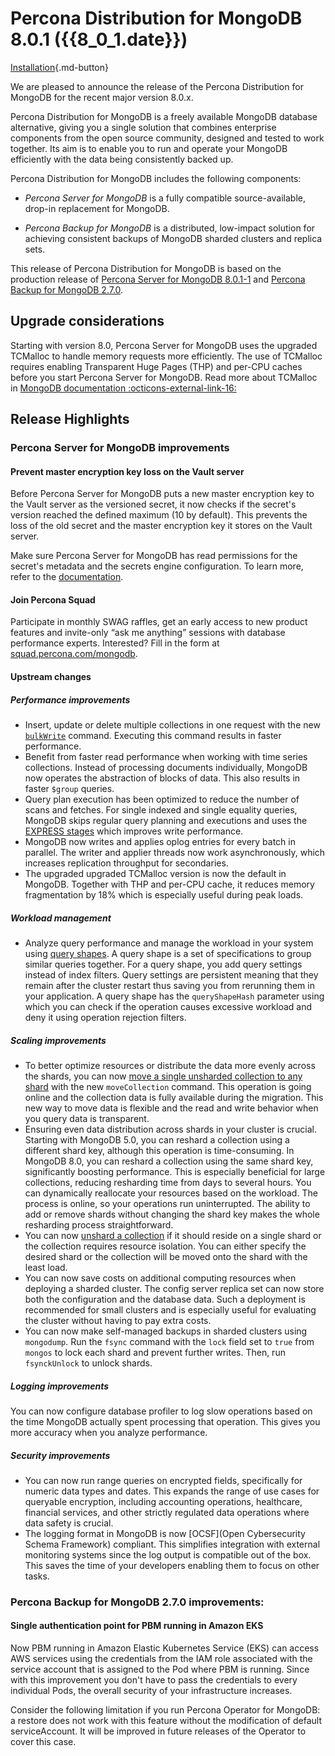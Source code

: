 # Percona Distribution for MongoDB 8.0.1 ({{8_0_1.date}})

[Installation](installation.md){.md-button}

We are pleased to announce the release of the Percona Distribution for MongoDB for the recent major version 8.0.x.

Percona Distribution for MongoDB is a freely available MongoDB database alternative, giving you a single solution that combines enterprise components from the open source community, designed and tested to work together. Its aim is to enable you to run and operate your
MongoDB efficiently with the data being consistently backed up.

Percona Distribution for MongoDB includes the following components:

* *Percona Server for MongoDB* is a fully compatible source-available, drop-in replacement
for MongoDB.

* *Percona Backup for MongoDB* is a distributed, low-impact solution for achieving
consistent backups of MongoDB sharded clusters and replica sets.

This release of Percona Distribution for MongoDB is based on the production release of [Percona Server for MongoDB 8.0.1-1](https://docs.percona.com/percona-server-for-mongodb/8.0/release_notes/8.0.1-1.html) and [Percona Backup for MongoDB 2.7.0](https://docs.percona.com/percona-backup-mongodb/release-notes/2.7.0.html).

## Upgrade considerations

Starting with version 8.0, Percona Server for MongoDB uses the upgraded TCMalloc to handle memory requests more efficiently. The use of TCMalloc requires enabling Transparent Huge Pages (THP) and per-CPU caches before you start Percona Server for MongoDB. Read more about TCMalloc in [MongoDB documentation :octicons-external-link-16:](https://www.mongodb.com/docs/manual/administration/tcmalloc-performance/)

## Release Highlights

### Percona Server for MongoDB improvements

#### Prevent master encryption key loss on the Vault server

Before Percona Server for MongoDB puts a new master encryption key to the Vault server as the versioned secret, it now checks if the secret's version reached the defined maximum (10 by default). This prevents the loss of the old secret and the master encryption key it stores on the Vault server. 

Make sure Percona Server for MongoDB has read permissions for the secret's metadata and the secrets engine configuration. To learn more, refer to the [documentation](../vault.md#master-key-loss-prevention).

#### Join Percona Squad

Participate in monthly SWAG raffles, get an early access to new product features and invite-only “ask me anything” sessions with database performance experts. Interested? Fill in the form at [squad.percona.com/mongodb](squad.percona.com/mongodb).
  
#### Upstream changes

##### Performance improvements

* Insert, update or delete multiple collections in one request with the new [`bulkWrite`](https://www.mongodb.com/docs/manual/reference/command/bulkWrite/#mongodb-dbcommand-dbcmd.bulkWrite) command. Executing this command results in faster performance.
* Benefit from faster read performance when working with time series collections. Instead of processing documents individually, MongoDB now operates the abstraction of blocks of data. This also results in faster `$group` queries.
* Query plan execution has been optimized to reduce the number of scans and fetches. For single indexed and single equality queries, MongoDB skips regular query planning and executions and uses the [EXPRESS stages](https://www.mongodb.com/docs/manual/reference/explain-results/#std-label-explain-results) which improves write performance.
* MongoDB now writes and applies oplog entries for every batch in parallel. The writer and applier threads now work asynchronously, which increases replication throughput for secondaries. 
* The upgraded upgraded TCMalloc version is now the default in MongoDB. Together with THP and per-CPU cache, it reduces memory fragmentation by 18% which is especially useful during peak loads.

##### Workload management

* Analyze query performance and manage the workload in your system using [query shapes](https://www.mongodb.com/docs/manual/core/query-shapes/#std-label-query-shapes). A query shape is a set of specifications to group similar queries together. For a query shape, you add query settings instead of index filters. Query settings are persistent meaning that they remain after the cluster restart thus saving you from rerunning them in your application. A query shape has the `queryShapeHash` parameter using which you can check if the operation causes excessive workload and deny it using operation rejection filters.

##### Scaling improvements

* To better optimize resources or distribute the data more evenly across the shards, you can now [move a single unsharded collection to any shard](https://www.mongodb.com/docs/manual/core/moveable-collections/#std-label-moveable-collections) with the new `moveCollection` command. This operation is going online and the collection data is fully available during the migration. This new way to move data is flexible and the read and write behavior when you query data is transparent.
* Ensuring even data distribution across shards in your cluster is crucial. Starting with MongoDB 5.0, you can reshard a collection using a different shard key, although this operation is time-consuming. In MongoDB 8.0, you can reshard a collection using the same shard key, significantly boosting performance. This is especially beneficial for large collections, reducing resharding time from days to several hours. You can dynamically reallocate your resources based on the workload. The process is online, so your operations run uninterrupted. The ability to add or remove shards without changing the shard key makes the whole resharding process straightforward. 
* You can now [unshard a collection](https://www.mongodb.com/docs/manual/tutorial/unshard-collection/#std-label-unshard-collection-task) if it should reside on a single shard or the collection requires resource isolation. You can either specify the desired shard or the collection will be moved onto the shard with the least load. 
* You can now save costs on additional computing resources when deploying a sharded cluster. The config server replica set can now store both the configuration and the database data. Such a deployment is recommended for small clusters and is especially useful for evaluating the cluster without having to pay extra costs.
* You can now make self-managed backups in sharded clusters using `mongodump`. Run the `fsync` command with the `lock` field set to `true` from `mongos` to lock each shard and prevent further writes. Then, run `fsynckUnlock` to unlock shards.

##### Logging improvements

You can now configure database profiler to log slow operations based on the time MongoDB actually spent processing that operation. This gives you more accuracy when you analyze performance. 

##### Security improvements

* You can now run range queries on encrypted fields, specifically for numeric data types and dates. This expands the range of use cases for queryable encryption, including accounting operations, healthcare, financial services, and other strictly regulated data operations where data safety is crucial.
* The logging format in MongoDB is now [OCSF](Open Cybersecurity Schema Framework) compliant. This simplifies integration with external monitoring systems since the log output is compatible out of the box. This saves the time of your developers enabling them to focus on other tasks.

### Percona Backup for MongoDB 2.7.0 improvements:

#### Single authentication point for PBM running in Amazon EKS

Now PBM running in Amazon Elastic Kubernetes Service (EKS) can access AWS services using the credentials from the IAM role associated with the service account that is assigned to the Pod where PBM is running. Since with this improvement you don't have to pass the credentials to every individual Pods, the overall security of your infrastructure increases.

Consider the following limitation if you run Percona Operator for MongoDB: a restore does not work with this feature without the modification of default serviceAccount. It will be improved in future releases of the Operator to cover this case.